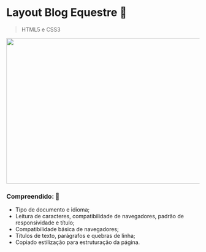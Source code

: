 # Layout Blog Equestre  :page_facing_up:

> HTML5 e CSS3

<div align="center"> 
  <img src="https://github.com/targino-dev/html-css-fundamentos/assets/107009616/c108a6ca-32ef-4354-b350-8279db1e9f90" width="720px" height="380px">
  
</div>


### Compreendido:  🧠
- Tipo de documento e idioma;
- Leitura de caracteres, compatibilidade de navegadores, padrão de responsividade e título;
- Compatibilidade básica de navegadores;
- Títulos de texto, parágrafos e quebras de linha;
- Copiado estilização para estruturação da página.
  




